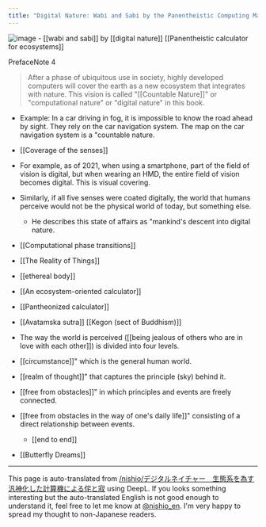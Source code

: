 ```yaml
---
title: "Digital Nature: Wabi and Sabi by the Panentheistic Computing Machine for Ecosystems"
---
```


![image](https://gyazo.com/c60e5a577a06aca95a89d4f806c57668/thumb/1000)
    - [[wabi and sabi]] by [[digital nature]] [[Panentheistic calculator for ecosystems]]

PrefaceNote 4
> After a phase of ubiquitous use in society, highly developed computers will cover the earth as a new ecosystem that integrates with nature. This vision is called "[[Countable Nature]]" or "computational nature" or "digital nature" in this book.
- Example: In a car driving in fog, it is impossible to know the road ahead by sight. They rely on the car navigation system. The map on the car navigation system is a "countable nature.

- [[Coverage of the senses]]
- For example, as of 2021, when using a smartphone, part of the field of vision is digital, but when wearing an HMD, the entire field of vision becomes digital. This is visual covering.
- Similarly, if all five senses were coated digitally, the world that humans perceive would not be the physical world of today, but something else.
    - He describes this state of affairs as "mankind's descent into digital nature.

- [[Computational phase transitions]]
- [[The Reality of Things]]
- [[ethereal body]]
- [[An ecosystem-oriented calculator]]
- [[Pantheonized calculator]]

- [[Avatamska sutra]]   [[Kegon (sect of Buddhism)]]
- The way the world is perceived ([[being jealous of others who are in love with each other]]) is divided into four levels.
- [[circumstance]]" which is the general human world.
- [[realm of thought]]" that captures the principle (sky) behind it.
- [[free from obstacles]]" in which principles and events are freely connected.
- [[free from obstacles in the way of one's daily life]]" consisting of a direct relationship between events.
    - [[end to end]]

- [[Butterfly Dreams]]

---
This page is auto-translated from [/nishio/デジタルネイチャー　生態系を為す汎神化した計算機による侘と寂](https://scrapbox.io/nishio/デジタルネイチャー　生態系を為す汎神化した計算機による侘と寂) using DeepL. If you looks something interesting but the auto-translated English is not good enough to understand it, feel free to let me know at [@nishio_en](https://twitter.com/nishio_en). I'm very happy to spread my thought to non-Japanese readers.
